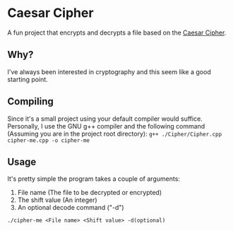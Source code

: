 # Caesar Cipher
A fun project that encrypts and decrypts a file based on the [Caesar Cipher]("https://en.wikipedia.org/wiki/Caesar_cipher"). 
## Why?
I've always been interested in cryptography and this seem like a good starting point. 
## Compiling
Since it's a small project using your default compiler would suffice. Personally, I use the GNU g++ compiler and the following command (Assuming you are in the project root directory):
`g++ ./Cipher/Cipher.cpp cipher-me.cpp -o cipher-me`

## Usage
It's pretty simple the program takes a couple of arguments:
1. File name (The file to be decrypted or encrypted)
2. The shift value (An integer)
3. An optional decode command ("-d")

`./cipher-me <File name> <Shift value> -d(optional)`



